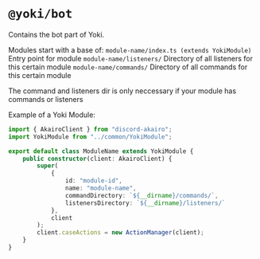 # `@yoki/bot`
Contains the bot part of Yoki.

Modules start with a base of:
`module-name/index.ts (extends YokiModule)` Entry point for module 
`module-name/listeners/` Directory of all listeners for this certain module
`module-name/commands/` Directory of all commands for this certain module

The command and listeners dir is only neccessary if your module has commands or listeners

Example of a Yoki Module:
```ts
import { AkairoClient } from "discord-akairo";
import YokiModule from "../common/YokiModule";

export default class ModuleName extends YokiModule {
    public constructor(client: AkairoClient) {
        super(
            {
                id: "module-id",
                name: "module-name",
                commandDirectory: `${__dirname}/commands/`,
                listenersDirectory: `${__dirname}/listeners/`
            },
            client
        );
        client.caseActions = new ActionManager(client);
    }
}


```
